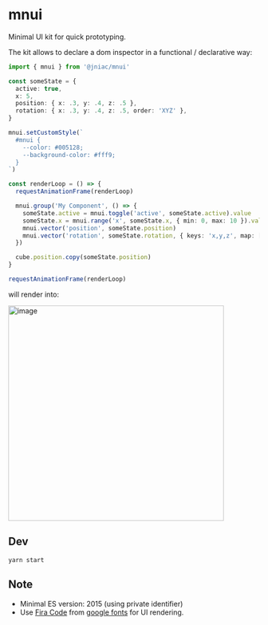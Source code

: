# mnui 
Minimal UI kit for quick prototyping.

The kit allows to declare a dom inspector in a functional / declarative way:

```ts
import { mnui } from '@jniac/mnui'

const someState = {
  active: true,
  x: 5,
  position: { x: .3, y: .4, z: .5 },
  rotation: { x: .3, y: .4, z: .5, order: 'XYZ' },
}

mnui.setCustomStyle(`
  #mnui {
    --color: #005128;
    --background-color: #fff9;
  }
`)

const renderLoop = () => {
  requestAnimationFrame(renderLoop)

  mnui.group('My Component', () => {
    someState.active = mnui.toggle('active', someState.active).value
    someState.x = mnui.range('x', someState.x, { min: 0, max: 10 }).value
    mnui.vector('position', someState.position)
    mnui.vector('rotation', someState.rotation, { keys: 'x,y,z', map: [x => x * 180 / Math.PI, x => x * Math.PI / 180], step: .05 })
  })

  cube.position.copy(someState.position)
}

requestAnimationFrame(renderLoop)
```
will render into: 

<img width="432" alt="image" src="https://user-images.githubusercontent.com/11039919/192141550-530be514-5011-4b1c-b1c0-e81a54be1f9f.png">


## Dev
```
yarn start
```

## Note
- Minimal ES version: 2015 (using private identifier)
- Use [Fira Code](https://github.com/tonsky/FiraCode) from [google fonts](https://fonts.google.com/specimen/Fira+Code?query=fira+code) for UI rendering.
